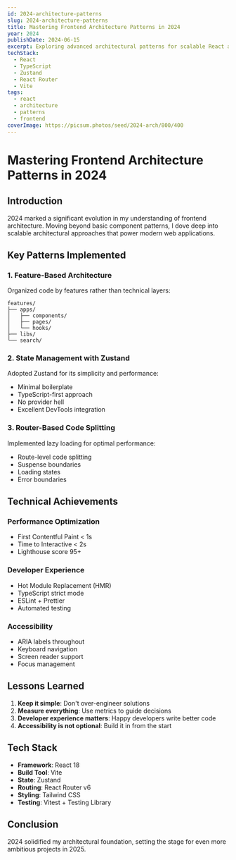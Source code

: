 ```yaml
---
id: 2024-architecture-patterns
slug: 2024-architecture-patterns
title: Mastering Frontend Architecture Patterns in 2024
year: 2024
publishDate: 2024-06-15
excerpt: Exploring advanced architectural patterns for scalable React applications
techStack:
  - React
  - TypeScript
  - Zustand
  - React Router
  - Vite
tags:
  - react
  - architecture
  - patterns
  - frontend
coverImage: https://picsum.photos/seed/2024-arch/800/400
---
```


# Mastering Frontend Architecture Patterns in 2024

## Introduction

2024 marked a significant evolution in my understanding of frontend architecture. Moving beyond basic component patterns, I dove deep into scalable architectural approaches that power modern web applications.

## Key Patterns Implemented

### 1. Feature-Based Architecture

Organized code by features rather than technical layers:

```
features/
├── apps/
│   ├── components/
│   ├── pages/
│   └── hooks/
├── libs/
└── search/
```

### 2. State Management with Zustand

Adopted Zustand for its simplicity and performance:
- Minimal boilerplate
- TypeScript-first approach
- No provider hell
- Excellent DevTools integration

### 3. Router-Based Code Splitting

Implemented lazy loading for optimal performance:
- Route-level code splitting
- Suspense boundaries
- Loading states
- Error boundaries

## Technical Achievements

### Performance Optimization
- First Contentful Paint < 1s
- Time to Interactive < 2s
- Lighthouse score 95+

### Developer Experience
- Hot Module Replacement (HMR)
- TypeScript strict mode
- ESLint + Prettier
- Automated testing

### Accessibility
- ARIA labels throughout
- Keyboard navigation
- Screen reader support
- Focus management

## Lessons Learned

1. **Keep it simple**: Don't over-engineer solutions
2. **Measure everything**: Use metrics to guide decisions
3. **Developer experience matters**: Happy developers write better code
4. **Accessibility is not optional**: Build it in from the start

## Tech Stack

- **Framework**: React 18
- **Build Tool**: Vite
- **State**: Zustand
- **Routing**: React Router v6
- **Styling**: Tailwind CSS
- **Testing**: Vitest + Testing Library

## Conclusion

2024 solidified my architectural foundation, setting the stage for even more ambitious projects in 2025.

